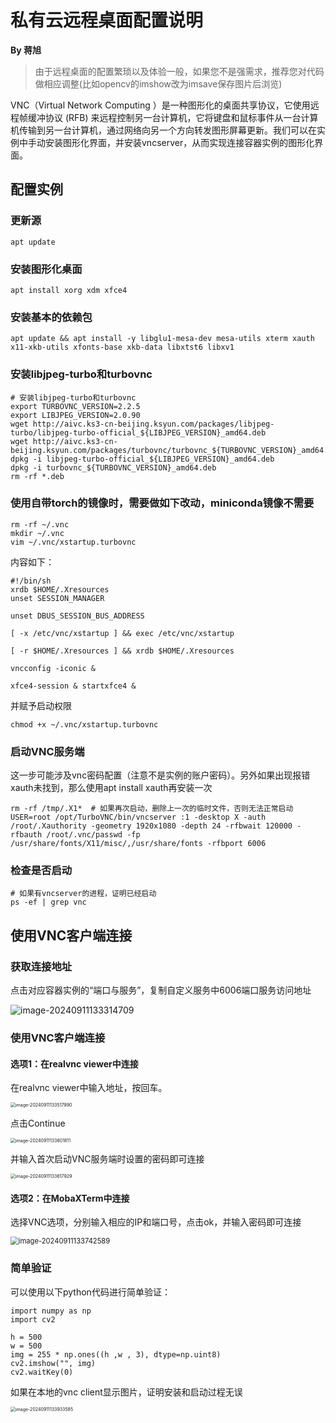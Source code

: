 # 私有云远程桌面配置说明

 **By 蒋旭**

> 由于远程桌面的配置繁琐以及体验一般，如果您不是强需求，推荐您对代码做相应调整(比如opencv的imshow改为imsave保存图片后浏览)

VNC（Virtual Network Computing ）是一种图形化的桌面共享协议，它使用远程帧缓冲协议 (RFB) 来远程控制另一台计算机，它将键盘和鼠标事件从一台计算机传输到另一台计算机，通过网络向另一个方向转发图形屏幕更新。我们可以在实例中手动安装图形化界面，并安装vncserver，从而实现连接容器实例的图形化界面。

## 配置实例

### 更新源

```
apt update
```

### 安装图形化桌面

```
apt install xorg xdm xfce4
```

### 安装基本的依赖包

```
apt update && apt install -y libglu1-mesa-dev mesa-utils xterm xauth x11-xkb-utils xfonts-base xkb-data libxtst6 libxv1
```

### 安装libjpeg-turbo和turbovnc

```
# 安装libjpeg-turbo和turbovnc
export TURBOVNC_VERSION=2.2.5
export LIBJPEG_VERSION=2.0.90
wget http://aivc.ks3-cn-beijing.ksyun.com/packages/libjpeg-turbo/libjpeg-turbo-official_${LIBJPEG_VERSION}_amd64.deb
wget http://aivc.ks3-cn-beijing.ksyun.com/packages/turbovnc/turbovnc_${TURBOVNC_VERSION}_amd64.deb
dpkg -i libjpeg-turbo-official_${LIBJPEG_VERSION}_amd64.deb
dpkg -i turbovnc_${TURBOVNC_VERSION}_amd64.deb
rm -rf *.deb
```

### 使用自带torch的镜像时，需要做如下改动，miniconda镜像不需要

```
rm -rf ~/.vnc
mkdir ~/.vnc
vim ~/.vnc/xstartup.turbovnc
```

内容如下：

```
#!/bin/sh
xrdb $HOME/.Xresources
unset SESSION_MANAGER

unset DBUS_SESSION_BUS_ADDRESS

[ -x /etc/vnc/xstartup ] && exec /etc/vnc/xstartup

[ -r $HOME/.Xresources ] && xrdb $HOME/.Xresources

vncconfig -iconic &

xfce4-session & startxfce4 & 
```

并赋予启动权限

```
chmod +x ~/.vnc/xstartup.turbovnc
```

### 启动VNC服务端

这一步可能涉及vnc密码配置（注意不是实例的账户密码）。另外如果出现报错xauth未找到，那么使用apt install xauth再安装一次

```
rm -rf /tmp/.X1*  # 如果再次启动，删除上一次的临时文件，否则无法正常启动
USER=root /opt/TurboVNC/bin/vncserver :1 -desktop X -auth /root/.Xauthority -geometry 1920x1080 -depth 24 -rfbwait 120000 -rfbauth /root/.vnc/passwd -fp /usr/share/fonts/X11/misc/,/usr/share/fonts -rfbport 6006
```

### 检查是否启动

```
# 如果有vncserver的进程，证明已经启动
ps -ef | grep vnc
```

## 使用VNC客户端连接

### 获取连接地址

点击对应容器实例的“端口与服务”，复制自定义服务中6006端口服务访问地址

![image-20240911133314709](.\image-20240911133314709.png)

### 使用VNC客户端连接

#### 选项1：在realvnc viewer中连接

在realvnc viewer中输入地址，按回车。

<img src=".\image-20240911133517990.png" alt="image-20240911133517990" style="zoom:50%;" />

点击Continue

<img src=".\image-20240911133601811.png" alt="image-20240911133601811" style="zoom: 50%;" />

并输入首次启动VNC服务端时设置的密码即可连接

<img src=".\image-20240911133617929.png" alt="image-20240911133617929" style="zoom:50%;" />

#### 选项2：在MobaXTerm中连接

选择VNC选项，分别输入相应的IP和端口号，点击ok，并输入密码即可连接

<img src=".\image-20240911133742589.png" alt="image-20240911133742589" style="zoom:80%;" />

### 简单验证

可以使用以下python代码进行简单验证：

```
import numpy as np
import cv2

h = 500
w = 500
img = 255 * np.ones((h ,w , 3), dtype=np.uint8)
cv2.imshow("", img)
cv2.waitKey(0)

```

如果在本地的vnc client显示图片，证明安装和启动过程无误

<img src=".\image-20240911133933585.png" alt="image-20240911133933585" style="zoom:50%;" />
